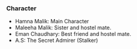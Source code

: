 ### Character

- Hamna Malik: Main Character
- Maleeha Malik: Sister and hostel mate.
- Eman Chaudhary: Best friend and hostel mate.
- A.S: The Secret Admirer (Stalker)
